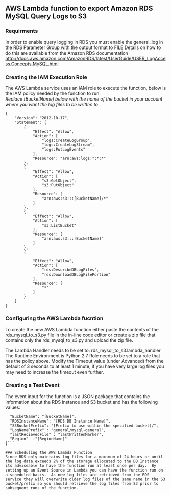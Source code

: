 ## AWS Lambda function to export Amazon RDS MySQL Query Logs to S3

### Requirments
In order to enable query logging in RDS you must enable the general_log in the RDS Parameter Group with the output format to FILE
Details on how to do this are available from the Amazon RDS documentation 
http://docs.aws.amazon.com/AmazonRDS/latest/UserGuide/USER_LogAccess.Concepts.MySQL.html 

### Creating the IAM Execution Role

The AWS Lambda service uses an IAM role to execute the function, below is the IAM policy needed by the function to run.  
*Replace [BucketName] below with the name of the bucket in your account where you want the log files to be written to*
```
{
    "Version": "2012-10-17",
    "Statement": [
        {
            "Effect": "Allow",
            "Action": [
                "logs:CreateLogGroup",
                "logs:CreateLogStream",
                "logs:PutLogEvents"
            ],
            "Resource": "arn:aws:logs:*:*:*"
        },
        {
            "Effect": "Allow",
            "Action": [
                "s3:GetObject",
                "s3:PutObject"
            ],
            "Resource": [
                "arn:aws:s3:::[BucketName]/*"
            ]
        },
        {
            "Effect": "Allow",
            "Action": [
                "s3:ListBucket"
            ],
            "Resource": [
                "arn:aws:s3:::[BucketName]"
            ]
        },
        {
            
            "Effect": "Allow",
            "Action": [
                "rds:DescribeDBLogFiles",
                "rds:DownloadDBLogFilePortion"
            ],
            "Resource": [
                "*"
            ]
        }
    ]
}
```

### Configuring the AWS Lambda fucntion
To create the new AWS Lambda function either paste the contents of the rds_mysql_to_s3.py file in the in-line code editor or create a zip file that contains only the rds_mysql_to_s3.py and upload the zip file.

The Lambda Handler needs to be set to: rds_mysql_to_s3.lambda_handler
The Runtime Environment is Python 2.7
Role needs to be set to a role that has the policy above.
Modify the Timeout value (under Advanced) from the default of 3 seconds to at least 1 minute, if you have very large log files you may need to increase the timeout even further.

### Creating a Test Event
The event input for the function is a JSON package that contains the information about the RDS instance and S3 bucket and has the following values:
```{
  "BucketName": "[BucketName]",
  "RDSInstanceName": "[RDS DB Instance Name]",
  "S3BucketPrefix": "[Prefix to use within the specified bucket]/",
  "LogNamePrefix" : "general/mysql-general",
  "lastRecievedFile" : "lastWrittenMarker",
  "Region"  :"[RegionName]"
}```

### Scheduling the AWS Lambda Function
Since RDS only maintains log files for a maximum of 24 hours or until the log data exceeds 2% of the storage allocated to the DB Instance its adviseable to have the function run at least once per day.  By setting up an Event Source in Lambda you can have the function run on a scheduled basis.  As new log files are retrieved from the RDS service they will overwrite older log files of the same name in the S3 bucket/prefix so you should retrieve the log files from S3 prior to subsequent runs of the function.


